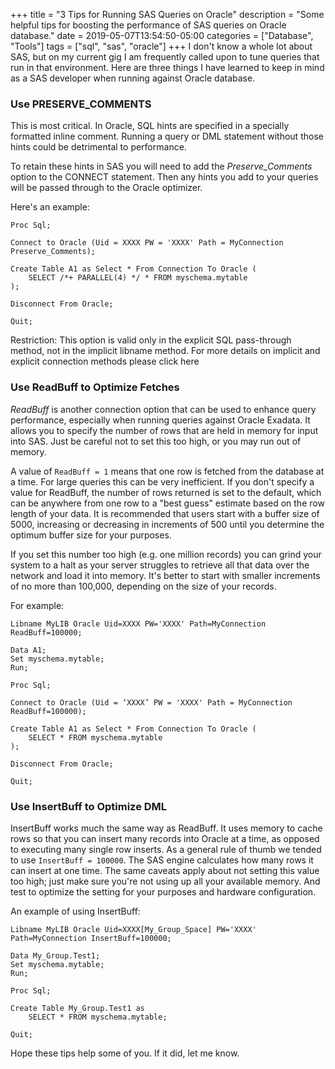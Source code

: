 +++ 
title = "3 Tips for Running SAS Queries on Oracle"
description = "Some helpful tips for boosting the performance of SAS queries on Oracle database."
date = 2019-05-07T13:54:50-05:00
categories = ["Database", "Tools"]
tags = ["sql", "sas", "oracle"]
+++
I don't know a whole lot about SAS, but on my current gig I am frequently called upon to tune queries that run in that environment. Here are three things I have learned to keep in mind as a SAS developer when running against Oracle database.

### Use PRESERVE_COMMENTS

This is most critical. In Oracle, SQL hints are specified in a specially formatted inline comment. Running a query or DML statement without those hints could be detrimental to performance.

To retain these hints in SAS you will need to add the *Preserve_Comments* option to the CONNECT statement. Then any hints you add to your queries will be passed through to the Oracle optimizer.
 
Here's an example:
 
```
Proc Sql;
 
Connect to Oracle (Uid = XXXX PW = 'XXXX' Path = MyConnection Preserve_Comments);
 
Create Table A1 as Select * From Connection To Oracle (
	SELECT /*+ PARALLEL(4) */ * FROM myschema.mytable
);

Disconnect From Oracle;

Quit;                              
```
 
Restriction: This option is valid only in the explicit SQL pass-through method, not in the implicit libname method. For more details on implicit and explicit connection methods please click here

### Use ReadBuff to Optimize Fetches

*ReadBuff* is another connection option that can be used to enhance query performance, especially when running queries against Oracle Exadata. It allows you to specify the number of rows that are held in memory for input into SAS. Just be careful not to set this too high, or you may run out of memory.

A value of `ReadBuff = 1` means that one row is fetched from the database at a time. For large queries this can be very inefficient. If you don't specify a value for ReadBuff, the number of rows returned is set to the default, which can be anywhere from one row to a "best guess" estimate based on the row length of your data. It is recommended that users start with a buffer size of 5000, increasing or decreasing in increments of 500 until you determine the optimum buffer size for your purposes.

If you set this number too high (e.g. one million records) you can grind your system to a halt as your server struggles to retrieve all that data over the network and load it into memory. It's better to start with smaller increments of no more than 100,000, depending on the size of your records.
 
For example:

```
Libname MyLIB Oracle Uid=XXXX PW='XXXX' Path=MyConnection ReadBuff=100000;
 
Data A1;
Set myschema.mytable;
Run;
 
Proc Sql;

Connect to Oracle (Uid = ‘XXXX’ PW = 'XXXX' Path = MyConnection ReadBuff=100000);

Create Table A1 as Select * From Connection To Oracle (
	SELECT * FROM myschema.mytable
);

Disconnect From Oracle;

Quit;
```

### Use InsertBuff to Optimize DML

InsertBuff works much the same way as ReadBuff. It uses memory to cache rows so that you can insert many records into Oracle at a time, as opposed to executing many single row inserts. As a general rule of thumb we tended to use `InsertBuff = 100000`. The SAS engine calculates how many rows it can insert at one time. The same caveats apply about not setting this value too high; just make sure you're not using up all your available memory. And test to optimize the setting for your purposes and hardware configuration.

An example of using InsertBuff:

```
Libname MyLIB Oracle Uid=XXXX[My_Group_Space] PW='XXXX' Path=MyConnection InsertBuff=100000;
 
Data My_Group.Test1;
Set myschema.mytable;
Run;
 
Proc Sql;

Create Table My_Group.Test1 as
	SELECT * FROM myschema.mytable;
 
Quit;
```

Hope these tips help some of you. If it did, let me know.
